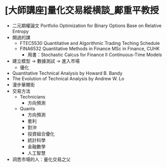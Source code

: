 # [大師講座]量化交易縱横談_鄺重平教授

- 二元期權論文 Portfolio Optimization for Binary Options Base on Relative Entropy
- 開過的課 
    - FTEC5530 Quantitative and Algorithmic Trading Teching Schedule
    - FINA6532 Quantitative Methods in Finance MSc in Finance, CUHK
        - 用書：Stochastic Calcus for Finance II Continuous-Time Models
- 建立模型 -> 數據測試 -> 進入市場
    - 優化
- Quantitative Technical Analysis by Howard B. Bandy
- The Evolution of Technical Analysis by Andrew W. Lo
- 漫步華爾街
- 交易方法
    - Technicians
        - 方向預測
    - Quants
        - 方向預測
        - 套利
        - 對沖
        - 投資組合優化
        - 統計科學
        - 金融數學
        - 人工智慧
- 洞悉市場的人：量化交易之父